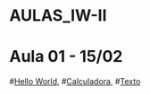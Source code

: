 # AULAS_IW-II

# Aula 01 - 15/02
#[Hello World](https://GuiNakamuraC.github.io/AULA01%20-%2015.02/index.html),
#[Calculadora](https://GuiNakamuraC.github.io/AULA01%20-%2015.02/calculadora.html),
#[Texto](https://GuiNakamuraC.github.io/AULA01%20-%2015.02/texto.html)
